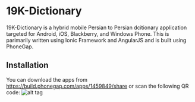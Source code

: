 # 19K-Dictionary

19K-Dictionary is a hybrid mobile Persian to Persian dcitionary application targeted for Android, iOS, Blackberry, and Windows Phone. This is parimarily written using Ionic Framework and AngularJS and is built using PhoneGap.

## Installation

You can download the apps from https://build.phonegap.com/apps/1459849/share or scan the following QR code:
![alt tag](https://chart.googleapis.com/chart?chs=150x150&cht=qr&chl=https://build.phonegap.com/apps/1459849/install/5EJXP8k6yMXLZEuJ2gUj&chld=L|1&choe=UTF-8)
